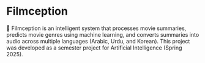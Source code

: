 # Filmception
🎥 Filmception is an intelligent system that processes movie summaries, predicts movie genres using machine learning, and converts summaries into audio across multiple languages (Arabic, Urdu, and Korean). This project was developed as a semester project for Artificial Intelligence (Spring 2025).

